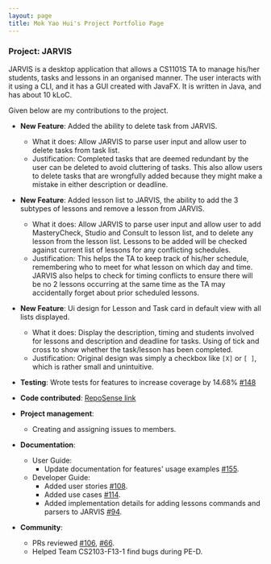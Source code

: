 ```yaml
---
layout: page
title: Mok Yao Hui's Project Portfolio Page
---
```


### Project: JARVIS

JARVIS is a desktop application that allows a CS1101S TA to manage his/her students, tasks and lessons in an organised manner.
The user interacts with it using a CLI, and it has a GUI created with JavaFX. It is written in Java, and has about 10 kLoC.

Given below are my contributions to the project.

* **New Feature**: Added the ability to delete task from JARVIS.
  * What it does: Allow JARVIS to parse user input and allow user to delete tasks from task list.
  * Justification: Completed tasks that are deemed redundant by the user can be deleted to avoid cluttering of tasks. This also allow users to delete tasks that are wrongfully added because they might make a mistake in either description or deadline.
    
* **New Feature**: Added lesson list to JARVIS, the ability to add the 3 subtypes of lessons and remove a lesson from JARVIS.
  * What it does: Allow JARVIS to parse user input and allow user to add MasteryCheck, Studio and Consult to lesson list, and to delete any lesson from the lesson list. Lessons to be added will be checked against current list of lessons for any conflicting schedules.
  * Justification: This helps the TA to keep track of his/her schedule, remembering who to meet for what lesson on which day and time. JARVIS also helps to check for timing conflicts to ensure there will be no 2 lessons occurring at the same time as the TA may accidentally forget about prior scheduled lessons.

* **New Feature**: Ui design for Lesson and Task card in default view with all lists displayed.
  * What it does: Display the description, timing and students involved for lessons and description and deadline for tasks. Using of tick and cross to show whether the task/lesson has been completed.
  * Justification: Original design was simply a checkbox like `[X]` or `[ ]`, which is rather small and unintuitive. 
  
* **Testing**: Wrote tests for features to increase coverage by 14.68% [#148](https://github.com/AY2223S1-CS2103T-T11-3/tp/pull/148)

* **Code contributed**: [RepoSense link](https://nus-cs2103-ay2223s1.github.io/tp-dashboard/?search=laxus2308&breakdown=true)

* **Project management**:
    * Creating and assigning issues to members.
    
* **Documentation**:
    * User Guide:
        * Update documentation for features' usage examples [#155](https://github.com/AY2223S1-CS2103T-T11-3/tp/pull/155).
    * Developer Guide:
        * Added user stories [#108](https://github.com/AY2223S1-CS2103T-T11-3/tp/pull/108).
        * Added use cases [#114](https://github.com/AY2223S1-CS2103T-T11-3/tp/pull/114).
        * Added implementation details for adding lessons commands and parsers to JARVIS [#94](https://github.com/AY2223S1-CS2103T-T11-3/tp/pull/94).

* **Community**:
    * PRs reviewed [#106](https://github.com/AY2223S1-CS2103T-T11-3/tp/pull/106), [#66](https://github.com/AY2223S1-CS2103T-T11-3/tp/pull/66).
    * Helped Team CS2103-F13-1 find bugs during PE-D.
    


